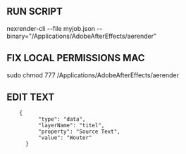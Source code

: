## RUN SCRIPT 

nexrender-cli --file myjob.json --binary="/Applications/AdobeAfterEffects/aerender" 



## FIX LOCAL PERMISSIONS MAC

sudo chmod 777 /Applications/AdobeAfterEffects/aerender 



## EDIT TEXT

        {
              "type": "data",
              "layerName": "titel",
              "property": "Source Text",
              "value": "Wouter"
          }
